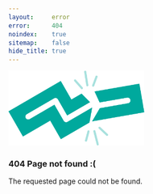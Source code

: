 ```yaml
---
layout:     error
error:      404
noindex:    true
sitemap:    false
hide_title: true
---
```


<img src="/assets/images/logo-broken.svg" width="270">

### 404 Page not found :(

The requested page could not be found.
